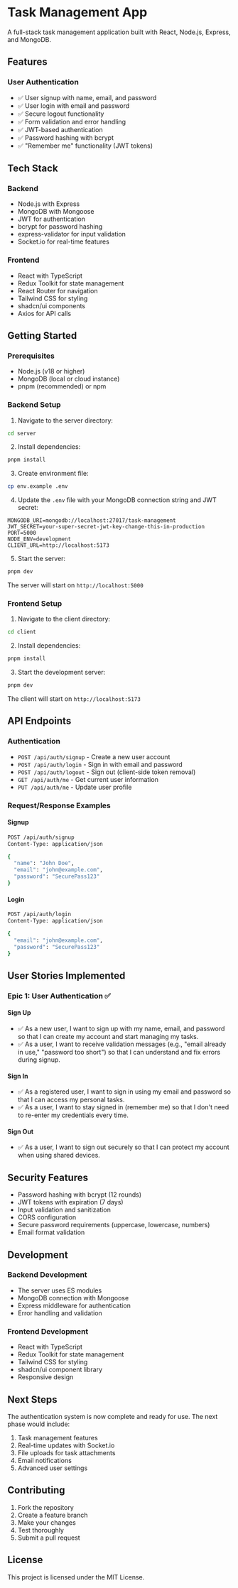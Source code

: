 # Task Management App

A full-stack task management application built with React, Node.js, Express, and MongoDB.

## Features

### User Authentication
- ✅ User signup with name, email, and password
- ✅ User login with email and password
- ✅ Secure logout functionality
- ✅ Form validation and error handling
- ✅ JWT-based authentication
- ✅ Password hashing with bcrypt
- ✅ "Remember me" functionality (JWT tokens)

## Tech Stack

### Backend
- Node.js with Express
- MongoDB with Mongoose
- JWT for authentication
- bcrypt for password hashing
- express-validator for input validation
- Socket.io for real-time features

### Frontend
- React with TypeScript
- Redux Toolkit for state management
- React Router for navigation
- Tailwind CSS for styling
- shadcn/ui components
- Axios for API calls

## Getting Started

### Prerequisites
- Node.js (v18 or higher)
- MongoDB (local or cloud instance)
- pnpm (recommended) or npm

### Backend Setup

1. Navigate to the server directory:
```bash
cd server
```

2. Install dependencies:
```bash
pnpm install
```

3. Create environment file:
```bash
cp env.example .env
```

4. Update the `.env` file with your MongoDB connection string and JWT secret:
```env
MONGODB_URI=mongodb://localhost:27017/task-management
JWT_SECRET=your-super-secret-jwt-key-change-this-in-production
PORT=5000
NODE_ENV=development
CLIENT_URL=http://localhost:5173
```

5. Start the server:
```bash
pnpm dev
```

The server will start on `http://localhost:5000`

### Frontend Setup

1. Navigate to the client directory:
```bash
cd client
```

2. Install dependencies:
```bash
pnpm install
```

3. Start the development server:
```bash
pnpm dev
```

The client will start on `http://localhost:5173`

## API Endpoints

### Authentication
- `POST /api/auth/signup` - Create a new user account
- `POST /api/auth/login` - Sign in with email and password
- `POST /api/auth/logout` - Sign out (client-side token removal)
- `GET /api/auth/me` - Get current user information
- `PUT /api/auth/me` - Update user profile

### Request/Response Examples

#### Signup
```bash
POST /api/auth/signup
Content-Type: application/json

{
  "name": "John Doe",
  "email": "john@example.com",
  "password": "SecurePass123"
}
```

#### Login
```bash
POST /api/auth/login
Content-Type: application/json

{
  "email": "john@example.com",
  "password": "SecurePass123"
}
```

## User Stories Implemented

### Epic 1: User Authentication ✅

#### Sign Up
- ✅ As a new user, I want to sign up with my name, email, and password so that I can create my account and start managing my tasks.
- ✅ As a user, I want to receive validation messages (e.g., "email already in use," "password too short") so that I can understand and fix errors during signup.

#### Sign In
- ✅ As a registered user, I want to sign in using my email and password so that I can access my personal tasks.
- ✅ As a user, I want to stay signed in (remember me) so that I don't need to re-enter my credentials every time.

#### Sign Out
- ✅ As a user, I want to sign out securely so that I can protect my account when using shared devices.

## Security Features

- Password hashing with bcrypt (12 rounds)
- JWT tokens with expiration (7 days)
- Input validation and sanitization
- CORS configuration
- Secure password requirements (uppercase, lowercase, numbers)
- Email format validation

## Development

### Backend Development
- The server uses ES modules
- MongoDB connection with Mongoose
- Express middleware for authentication
- Error handling and validation

### Frontend Development
- React with TypeScript
- Redux Toolkit for state management
- Tailwind CSS for styling
- shadcn/ui component library
- Responsive design

## Next Steps

The authentication system is now complete and ready for use. The next phase would include:

1. Task management features
2. Real-time updates with Socket.io
3. File uploads for task attachments
4. Email notifications
5. Advanced user settings

## Contributing

1. Fork the repository
2. Create a feature branch
3. Make your changes
4. Test thoroughly
5. Submit a pull request

## License

This project is licensed under the MIT License.
